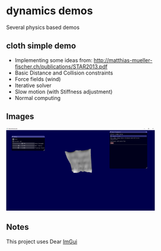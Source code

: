# dynamics demos
Several physics based demos

## cloth simple demo 
* Implementing some ideas from: http://matthias-mueller-fischer.ch/publications/STAR2013.pdf
* Basic Distance and Collision constraints
* Force fields (wind)
* Iterative solver
* Slow motion (with Stiffness adjustment)
* Normal computing

## Images
<img src="screengrab.png" width="400px"/>

## Notes
This project uses Dear <a href="https://github.com/ocornut/imgui">ImGui</a>
